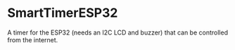 # SmartTimerESP32
A timer for the ESP32 (needs an I2C LCD and buzzer) that can be controlled from the internet.
